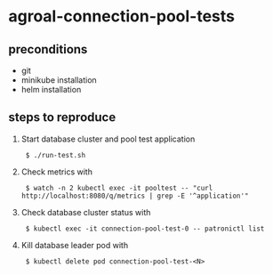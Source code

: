 # agroal-connection-pool-tests

## preconditions

- git
- minikube installation
- helm installation

## steps to reproduce

1. Start database cluster and pool test application

        $ ./run-test.sh

2. Check metrics with 

        $ watch -n 2 kubectl exec -it pooltest -- "curl http://localhost:8080/q/metrics | grep -E '^application'"

3. Check database cluster status with

        $ kubectl exec -it connection-pool-test-0 -- patronictl list

4. Kill database leader pod with

        $ kubectl delete pod connection-pool-test-<N>
